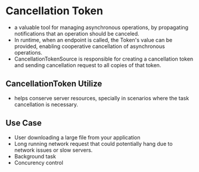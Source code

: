 # Cancellation Token
- a valuable tool for managing asynchronous operations, by propagating notifications that an operation should be canceled.
- In runtime, when an endpoint is called, the Token's value can be provided, enabling cooperative cancellation of asynchronous operations.
- CancellationTokenSource is responsible for creating a cancellation token and sending cancellation request to all copies of that token.

## CancellationToken Utilize
- helps conserve server resources, specially in scenarios where the task cancellation is necessary.

## Use Case
- User downloading a large file from your application
- Long running network request that could potentially hang due to network issues or slow servers.
- Background task 
- Concurency control

